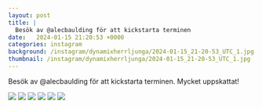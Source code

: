 ```yaml
---
layout: post
title: |
  Besök av @alecbaulding för att kickstarta terminen
date:   2024-01-15 21:20:53 +0000
categories: instagram
background: /instagram/dynamixherrljunga/2024-01-15_21-20-53_UTC_1.jpg
thumbnail: /instagram/dynamixherrljunga/2024-01-15_21-20-53_UTC_1.jpg
---
```

Besök av @alecbaulding för att kickstarta terminen. Mycket uppskattat! 



<img src='/www-dynamix-herrljunga/instagram/dynamixherrljunga/2024-01-15_21-20-53_UTC_1.jpg' class='img-fluid' />


<img src='/www-dynamix-herrljunga/instagram/dynamixherrljunga/2024-01-15_21-20-53_UTC_2.jpg' class='img-fluid' />


<img src='/www-dynamix-herrljunga/instagram/dynamixherrljunga/2024-01-15_21-20-53_UTC_3.jpg' class='img-fluid' />


<img src='/www-dynamix-herrljunga/instagram/dynamixherrljunga/2024-01-15_21-20-53_UTC_4.jpg' class='img-fluid' />


<img src='/www-dynamix-herrljunga/instagram/dynamixherrljunga/2024-01-15_21-20-53_UTC_5.jpg' class='img-fluid' />


<img src='/www-dynamix-herrljunga/instagram/dynamixherrljunga/2024-01-15_21-20-53_UTC_6.jpg' class='img-fluid' />
